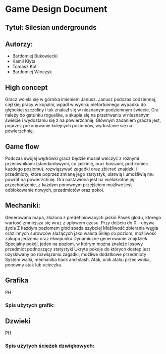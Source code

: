# Game Design Document

## Tytuł: Silesian undergrounds

## Autorzy:
- Bartłomiej Bukowiecki
- Kamil Klyta
- Tomasz Kot
- Bartłomiej Wloczyk
   
## High concept  

Gracz wciela się w górnika imieniem Janusz. Janusz podczas codziennej, ciężkiej pracy w kopalni, wpadł w wyniku niefortunnego wypadku do głębokiej szczeliny i tak znalazł się w nieznanym podziemnym świecie. Gra należy do gatunku roguelike, a skupia się na przetrwaniu w nieznanym świecie i wydostaniu się z na powierzchnię. Głównym zadaniem gracza jest, poprzez pokonywanie kolejnych poziomów, wydostanie się na powierzchnię. 
   
## Game flow  

Podczas swojej wędrówki gracz będzie musiał walczyć z różnymi przeciwnikami (standardowymi, co jaskinię, oraz bossami, pod koniec każdego poziomu), rozwiązywać zagadki oraz zbierać znajdźki i przedmioty, które poprzez zmianę jego statystyk, ułatwią i umożliwią mu powrót na powierzchnię. Gra nastawiona jest na wielokrotne jej przechodzenie, z każdym ponownym przejściem możliwe jest odblokowanie nowych, przedmiotów oraz pokoi. 
  
## Mechaniki:  
  
Generowana mapa, złożona z predefiniowanych jaskiń
Pasek głodu, którego wartość zmniejsza się wraz z upływem czasu. Przy dojściu do 0 – ubywa życia
Z każdym poziomem głód spada szybciej
Możliwość zbierania węgla oraz innych surowców służących jako waluta
Sklep co poziom, możliwość zakupu jedzenia oraz ekwipunku
Dynamiczne generowanie znajdziek
Specjalny pokój, jeden na poziom, w którym można znaleźć losowy przedmiot podnoszący statystyki
Ukryte pokoje do których dostęp jest uzyskiwany po rozwiązaniu zagadki, możliwe dodatkowe przedmioty
System walki, mechanika hack and slash. Atak, unik ataku przeciwnika, ponowny atak lub ucieczka.
  
  
## Grafika  
PH  
  
### Spis użytych grafik:  
  
## Dzwieki
PH

### Spis użytych ścieżek dzwiękowych: